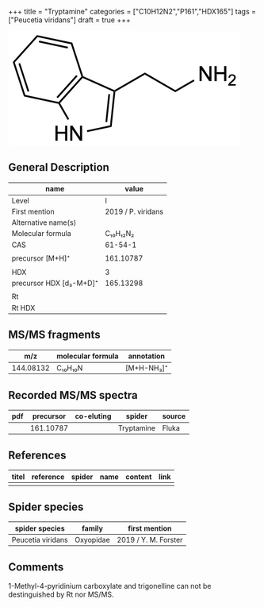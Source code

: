 +++
title = "Tryptamine"
categories = ["C10H12N2","P161","HDX165"]
tags = ["Peucetia viridans"]
draft = true
+++

![](/img/Tryptamine.png)

## General Description

| name                    | value              |
|-------------------------|--------------------|
| Level                   | I                  |
| First mention           | 2019 / P. viridans |
| Alternative name(s)     |                    |
| Molecular formula       | C₁₀H₁₂N₂            |
| CAS                     | 61-54-1            |
|                         |                    |
| precursor [M+H]⁺        | 161.10787          |
|                         |                    |
| HDX                     | 3                  |
| precursor HDX [d₃-M+D]⁺ | 165.13298          |
|                         |                    |
| Rt                      |                    |
| Rt HDX                  |                    |

## MS/MS fragments

| m/z       | molecular formula | annotation |
|-----------|-------------------|------------|
| 144.08132 | C₁₀H₁₀N           | [M+H-NH₃]⁺ |

## Recorded MS/MS spectra

| pdf | precursor | co-eluting | spider     | source |
|-----|-----------|------------|------------|--------|
|     | 161.10787 |            | Tryptamine | Fluka  |

## References

| titel | reference | spider | name | content | link |
|-------|-----------|--------|------|---------|------|
|       |           |        |      |         |      |

## Spider species

| spider species    | family    | first mention        |
|-------------------|-----------|----------------------|
| Peucetia viridans | Oxyopidae | 2019 / Y. M. Forster |

## Comments
1-Methyl-4-pyridinium carboxylate and trigonelline can not be destinguished by Rt nor MS/MS.